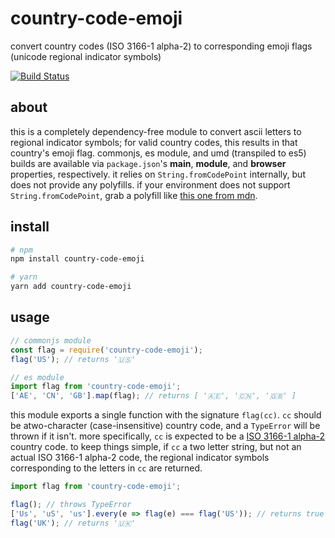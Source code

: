 # country-code-emoji

convert country codes (ISO 3166-1 alpha-2) to corresponding emoji flags (unicode regional indicator symbols)

[![Build Status](https://travis-ci.org/thekelvinliu/country-code-emoji.svg?branch=master)](https://travis-ci.org/thekelvinliu/country-code-emoji)

## about

this is a completely dependency-free module to convert ascii letters to regional indicator symbols;
for valid country codes, this results in that country's emoji flag.
commonjs, es module, and umd (transpiled to es5) builds are available
via `package.json`'s **main**, **module**, and **browser** properties, respectively.
it relies on `String.fromCodePoint` internally, but does not provide any polyfills.
if your environment does not support `String.fromCodePoint`,
grab a polyfill like [this one from mdn](https://developer.mozilla.org/en-US/docs/Web/JavaScript/Reference/Global_Objects/String/fromCodePoint#Polyfill).

## install

```bash
# npm
npm install country-code-emoji

# yarn
yarn add country-code-emoji
```

## usage

```javascript
// commonjs module
const flag = require('country-code-emoji');
flag('US'); // returns '🇺🇸'

// es module
import flag from 'country-code-emoji';
['AE', 'CN', 'GB'].map(flag); // returns [ '🇦🇪', '🇨🇳', '🇬🇧' ]
```

this module exports a single function with the signature `flag(cc)`.
`cc` should be atwo-character (case-insensitive) country code, and a `TypeError` will be thrown if it isn't.
more specifically, `cc` is expected to be a [ISO 3166-1 alpha-2](https://en.wikipedia.org/wiki/ISO_3166-1_alpha-2) country code.
to keep things simple, if `cc` a two letter string, but not an actual ISO 3166-1 alpha-2 code,
the regional indicator symbols corresponding to the letters in `cc` are returned.

```javascript
import flag from 'country-code-emoji';

flag(); // throws TypeError
['Us', 'uS', 'us'].every(e => flag(e) === flag('US')); // returns true
flag('UK'); // returns '🇺🇰'
```
